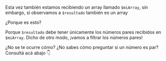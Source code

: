 Esta vez también estamos recibiendo un array llamado `$miArray`, sin embargo, si observamos a `$resultado` también es un array

¿Porque es esto?

Porque `$resultado` debe tener únicamente los números pares recibidos en `$miArray`.
Dicho de otro modo, ¡vamos a filtrar los números pares!

¿No se te ocurre cómo? ¿No sabes cómo preguntar si un número es par? Consultá acá abajo :point_down: